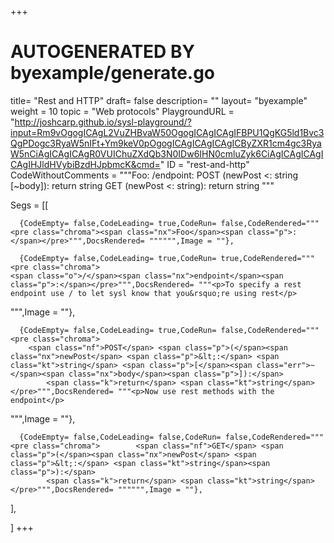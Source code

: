+++
# AUTOGENERATED BY byexample/generate.go
title= "Rest and HTTP"
draft= false
description= ""
layout= "byexample"
weight = 10
topic = "Web protocols"
PlaygroundURL = "http://joshcarp.github.io/sysl-playground/?input=Rm9vOgogICAgL2VuZHBvaW50OgogICAgICAgIFBPU1QgKG5ld1Bvc3QgPDogc3RyaW5nIFt+Ym9keV0pOgogICAgICAgICAgICByZXR1cm4gc3RyaW5nCiAgICAgICAgR0VUIChuZXdQb3N0IDw6IHN0cmluZyk6CiAgICAgICAgICAgIHJldHVybiBzdHJpbmcK&cmd="
ID = "rest-and-http"
CodeWithoutComments = """Foo:
    /endpoint:
        POST (newPost <: string [~body]):
            return string
        GET (newPost <: string):
            return string
"""

Segs = [[
  
      {CodeEmpty= false,CodeLeading= true,CodeRun= false,CodeRendered="""<pre class="chroma"><span class="nx">Foo</span><span class="p">:</span></pre>""",DocsRendered= """""",Image = ""},

      {CodeEmpty= false,CodeLeading= true,CodeRun= true,CodeRendered="""<pre class="chroma">
    <span class="o">/</span><span class="nx">endpoint</span><span class="p">:</span></pre>""",DocsRendered= """<p>To specify a rest endpoint use / to let sysl know that you&rsquo;re using rest</p>
""",Image = ""},

      {CodeEmpty= false,CodeLeading= true,CodeRun= false,CodeRendered="""<pre class="chroma">
        <span class="nf">POST</span> <span class="p">(</span><span class="nx">newPost</span> <span class="p">&lt;:</span> <span class="kt">string</span> <span class="p">[</span><span class="err">~</span><span class="nx">body</span><span class="p">]):</span>
            <span class="k">return</span> <span class="kt">string</span></pre>""",DocsRendered= """<p>Now use rest methods with the endpoint</p>
""",Image = ""},

      {CodeEmpty= false,CodeLeading= false,CodeRun= false,CodeRendered="""<pre class="chroma">        <span class="nf">GET</span> <span class="p">(</span><span class="nx">newPost</span> <span class="p">&lt;:</span> <span class="kt">string</span><span class="p">):</span>
            <span class="k">return</span> <span class="kt">string</span></pre>""",DocsRendered= """""",Image = ""},


],

]
+++


